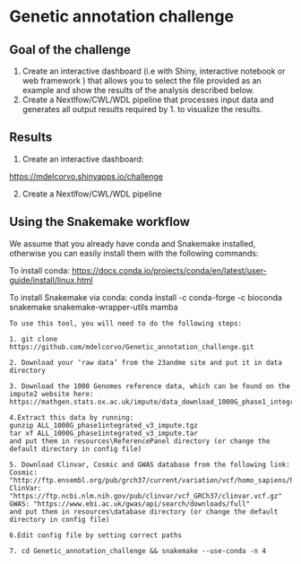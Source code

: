 # Genetic annotation challenge

## Goal of the challenge

1. Create an interactive dashboard (i.e with Shiny, interactive notebook or web framework ) that allows you to select the file provided as an example and show the results of the analysis described below.
2. Create a Nextlfow/CWL/WDL pipeline that processes input data and generates all output results required by 1. to visualize the results.

## Results

1. Create an interactive dashboard:

https://mdelcorvo.shinyapps.io/challenge

2. Create a Nextlfow/CWL/WDL pipeline

## Using the Snakemake workflow

We assume that you already have conda and Snakemake installed, otherwise you can easily install them with the following commands:

To install conda: https://docs.conda.io/projects/conda/en/latest/user-guide/install/linux.html

To install Snakemake via conda: conda install -c conda-forge -c bioconda snakemake snakemake-wrapper-utils mamba
```
To use this tool, you will need to do the following steps:

1. git clone https://github.com/mdelcorvo/Genetic_annotation_challenge.git

2. Download your ‘raw data’ from the 23andme site and put it in data directory

3. Download the 1000 Genomes reference data, which can be found on the impute2 website here:
https://mathgen.stats.ox.ac.uk/impute/data_download_1000G_phase1_integrated.html

4.Extract this data by running:
gunzip ALL_1000G_phase1integrated_v3_impute.tgz
tar xf ALL_1000G_phase1integrated_v3_impute.tar
and put them in resources\ReferencePanel directory (or change the default directory in config file)

5. Download Clinvar, Cosmic and GWAS database from the following link:
Cosmic: "http://ftp.ensembl.org/pub/grch37/current/variation/vcf/homo_sapiens/homo_sapiens_somatic.vcf.gz"
ClinVar: "https://ftp.ncbi.nlm.nih.gov/pub/clinvar/vcf_GRCh37/clinvar.vcf.gz"
GWAS: "https://www.ebi.ac.uk/gwas/api/search/downloads/full"
and put them in resources\database directory (or change the default directory in config file)

6.Edit config file by setting correct paths

7. cd Genetic_annotation_challenge && snakemake --use-conda -n 4
```

